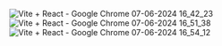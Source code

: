 ![Vite + React - Google Chrome 07-06-2024 16_42_23](https://github.com/vickyseka/Efficient-Database-Management-System/assets/155724429/aa50709a-d5d6-4741-96c6-d65aca3746fb)
![Vite + React - Google Chrome 07-06-2024 16_51_38](https://github.com/vickyseka/Efficient-Database-Management-System/assets/155724429/dbd1abde-3432-4e26-b650-6286d7f18994)
![Vite + React - Google Chrome 07-06-2024 16_54_12](https://github.com/vickyseka/Efficient-Database-Management-System/assets/155724429/dfe580ff-ab41-4951-a091-8d8a966984e1)
